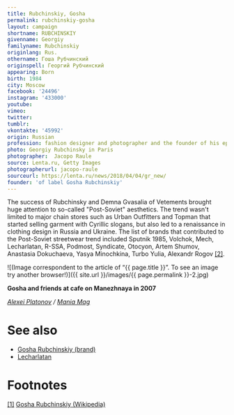 ```yaml
---
title: Rubchinskiy, Gosha
permalink: rubchinskiy-gosha
layout: campaign
shortname: RUBCHINSKIY
givenname: Georgiy
familyname: Rubchinskiy
originlang: Rus.
othername: Гоша Рубчинский
originspell: Георгий Рубчинский
appearing: Born
birth: 1984
city: Moscow
facebook: '24496'
instagram: '433000'
youtube:
vimeo:
twitter:
tumblr:
vkontakte: '45992'
origin: Russian
profession: fashion designer and photographer and the founder of his eponymous brand
photo: Georgiy Rubchinsky in Paris
photographer:  Jacopo Raule
source: Lenta.ru, Getty Images
photographerurl: jacopo-raule
sourceurl: https://lenta.ru/news/2018/04/04/gr_new/
founder: 'of label Gosha Rubchinskiy'
---
```



The success of Rubchinsky and Demna Gvasalia of Vetements brought huge attention to so-called "Post-Soviet" aesthetics. The trend wasn't limited to major chain stores such as Urban Outfitters and Topman that started selling garment with Cyrillic slogans, but also led to a renaissance in clothing design in Russia and Ukraine. The list of brands that contributed to the Post-Soviet streetwear trend included Sputnik 1985, Volchok, Mech, Lecharlatan, R-SSA, Podmost, Syndicate, Otocyon, Artem Shumov, Anastasia Dokuchaeva, Yasya Minochkina, Turbo Yulia, Alexandr Rogov <span id="a2">[\[2\]](#f3)</span>.

![(Image correspondent to the article of “{{ page.title }}”. To see an image try another browser!)]({{ site.url }}/images/{{ page.permalink }}-2.jpg)

**Gosha and friends at cafe on Manezhnaya in 2007**

*[Alexei Platonov](platonov-alexei) / [Mania Mag](mania-mag)*

# See also

+ [Gosha Rubchinskiy (brand)](gosha-rubchinskiy)
+ [Lecharlatan](lecharlatan)

# Footnotes

[[1]](#a1) <span id="f1"></span> [Gosha Rubchinskiy (Wikipedia)](https://en.wikipedia.org/wiki/Gosha_Rubchinskiy)
